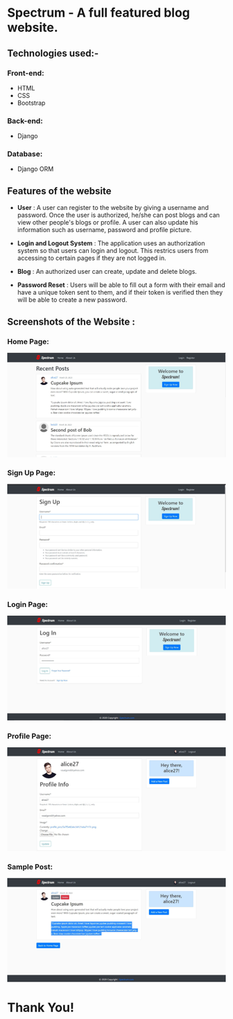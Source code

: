 # Spectrum - A full featured blog website.

## Technologies used:-

### Front-end:
- HTML
- CSS
- Bootstrap

### Back-end:
- Django

### Database:
- Django ORM

## Features of the website

- **User** :  A user can register to the website by giving a username and password. Once the user is authorized, he/she can post blogs and can view other people's blogs or profile. A user can also update his information such as username, password and profile picture.

- **Login and Logout System** :  The application uses an authorization system so that users can login and logout. This restrics users from accessing to certain pages if they are not logged in.

- **Blog** : An authorized user can create, update and delete blogs.

- **Password Reset** : Users will be able to fill out a form with their email and have a unique token sent to them, and if their token is verified then they will be able to create a new password.

## Screenshots of the Website : 

### Home Page:

![](/media/readme_images/home.JPG)


### Sign Up Page:

![](/media/readme_images/signup.JPG)


### Login Page:

![](/media/readme_images/login.JPG)


### Profile Page:

![](/media/readme_images/profile.JPG)


### Sample Post:

![](/media/readme_images/samplepost.JPG)




# Thank You!
